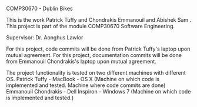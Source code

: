 COMP30670 - Dublin Bikes

This is the work Patrick Tuffy and Chondrakis Emmanouil and Abishek Sam .
This project is part of the module COMP30670 Software Engineering.

Supervisor: Dr. Aonghus Lawlor

For this project, code commits will be done from Patrick Tuffy's laptop upon mutual agreement.
For this project, documentation commits will be done from Emmanouil Chondrakis's laptop upon mutual agreement.

The project functionality is tested on two different machines with different OS.
Patrick Tuffy - MacBook - OS X (Machine on which code is implemented and tested. Machine where code commits are done)
Emmanouil Chondrakis - Dell Inspiron - Windows 7 (Machine on which code is implemented and tested.)
